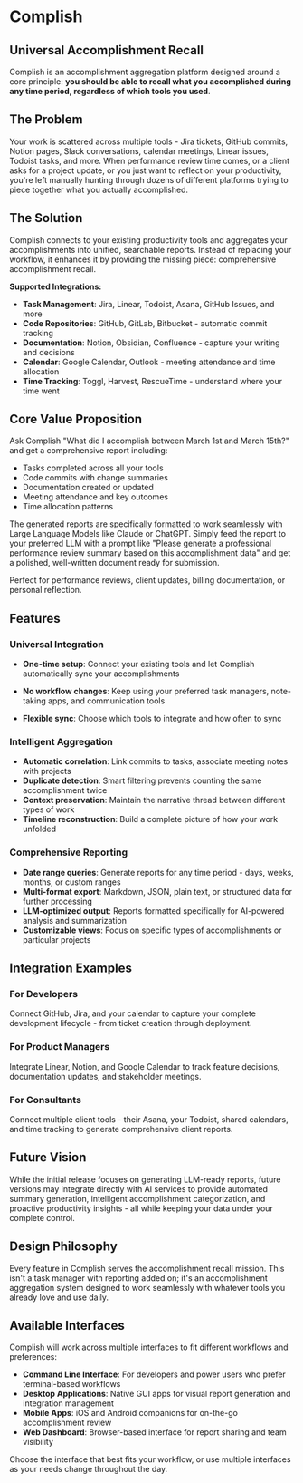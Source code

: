 # Complish

## Universal Accomplishment Recall

Complish is an accomplishment aggregation platform designed around a core principle: **you should be able to recall what
you accomplished during any time period, regardless of which tools you used**.

## The Problem

Your work is scattered across multiple tools - Jira tickets, GitHub commits, Notion pages, Slack conversations, calendar
meetings, Linear issues, Todoist tasks, and more. When performance review time comes, or a client asks for a project
update, or you just want to reflect on your productivity, you're left manually hunting through dozens of different
platforms trying to piece together what you actually accomplished.

## The Solution

Complish connects to your existing productivity tools and aggregates your accomplishments into unified, searchable
reports. Instead of replacing your workflow, it enhances it by providing the missing piece: comprehensive accomplishment
recall.

**Supported Integrations:**

- **Task Management**: Jira, Linear, Todoist, Asana, GitHub Issues, and more
- **Code Repositories**: GitHub, GitLab, Bitbucket - automatic commit tracking
- **Documentation**: Notion, Obsidian, Confluence - capture your writing and decisions
- **Calendar**: Google Calendar, Outlook - meeting attendance and time allocation
- **Time Tracking**: Toggl, Harvest, RescueTime - understand where your time went

## Core Value Proposition

Ask Complish "What did I accomplish between March 1st and March 15th?" and get a comprehensive report including:

- Tasks completed across all your tools
- Code commits with change summaries
- Documentation created or updated
- Meeting attendance and key outcomes
- Time allocation patterns

The generated reports are specifically formatted to work seamlessly with Large Language Models like Claude or ChatGPT.
Simply feed the report to your preferred LLM with a prompt like "Please generate a professional performance review
summary based on this accomplishment data" and get a polished, well-written document ready for submission.

Perfect for performance reviews, client updates, billing documentation, or personal reflection.

## Features

### Universal Integration

- **One-time setup**: Connect your existing tools and let Complish automatically sync your accomplishments
- **No workflow changes**: Keep using your preferred task managers, note-taking apps, and communication tools

- **Flexible sync**: Choose which tools to integrate and how often to sync

### Intelligent Aggregation

- **Automatic correlation**: Link commits to tasks, associate meeting notes with projects
- **Duplicate detection**: Smart filtering prevents counting the same accomplishment twice
- **Context preservation**: Maintain the narrative thread between different types of work
- **Timeline reconstruction**: Build a complete picture of how your work unfolded

### Comprehensive Reporting

- **Date range queries**: Generate reports for any time period - days, weeks, months, or custom ranges
- **Multi-format export**: Markdown, JSON, plain text, or structured data for further processing
- **LLM-optimized output**: Reports formatted specifically for AI-powered analysis and summarization
- **Customizable views**: Focus on specific types of accomplishments or particular projects

## Integration Examples

### For Developers

Connect GitHub, Jira, and your calendar to capture your complete development lifecycle - from ticket creation through
deployment.

### For Product Managers

Integrate Linear, Notion, and Google Calendar to track feature decisions, documentation updates, and stakeholder
meetings.

### For Consultants

Connect multiple client tools - their Asana, your Todoist, shared calendars, and time tracking to generate comprehensive
client reports.

## Future Vision

While the initial release focuses on generating LLM-ready reports, future versions may integrate directly with AI
services to provide automated summary generation, intelligent accomplishment categorization, and proactive productivity
insights - all while keeping your data under your complete control.

## Design Philosophy

Every feature in Complish serves the accomplishment recall mission. This isn't a task manager with reporting added on;
it's an accomplishment aggregation system designed to work seamlessly with whatever tools you already love and use
daily.

## Available Interfaces

Complish will work across multiple interfaces to fit different workflows and preferences:

- **Command Line Interface**: For developers and power users who prefer terminal-based workflows
- **Desktop Applications**: Native GUI apps for visual report generation and integration management
- **Mobile Apps**: iOS and Android companions for on-the-go accomplishment review
- **Web Dashboard**: Browser-based interface for report sharing and team visibility

Choose the interface that best fits your workflow, or use multiple interfaces as your needs change throughout the day.
